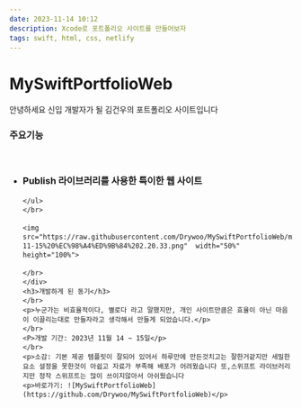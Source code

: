 ```yaml
---
date: 2023-11-14 10:12
description: Xcode로 포트폴리오 사이트를 만들어보자
tags: swift, html, css, netlify
---
```

# MySwiftPortfolioWeb

<div class="MySwiftPortfolioWeb">
<p>안녕하세요 신입 개발자가 될 김건우의 포트폴리오 사이트입니다</p>
<h3>주요기능</h3>
</br>
    <ul>
        <li>
            <h3>Publish 라이브러리를 사용한 특이한 웹 사이트</h2>
        </li>
        
    </ul>
    </br>
    
    <img src="https://raw.githubusercontent.com/Drywoo/MySwiftPortfolioWeb/main/img/%EC%8A%A4%ED%81%AC%EB%A6%B0%EC%83%B7%202023-11-15%20%EC%98%A4%ED%9B%84%202.20.33.png"  width="50%" height="100%">

    </br>
    </div>
    <h3>개발하게 된 동기</h3>
    </br>
    <p>누군가는 비효율적이다, 별로다 라고 말했지만, 개인 사이트만큼은 효율이 아닌 마음이 이끌리는대로 만들자라고 생각해서 만들게 되었습니다.</p>
    </br>
    <P>개발 기간: 2023년 11월 14 ~ 15일</p>
    </br>
    <p>소감: 기본 제공 템플릿이 잘되어 있어서 하루만에 만든것치고는 잘한거같지만 세밀한 요소 설정을 못한것이 아쉽고 자료가 부족해 배포가 어려웠습니다 또,스위프트 라이브러리지만 정작 스위프트는 많이 쓰이지않아서 아쉬웠습니다
    <p>바로가기: ![MySwiftPortfolioWeb](https://github.com/Drywoo/MySwiftPortfolioWeb)</p>
<style>
        @keyframes animation {
            
            0% {
                opacity: 0%;
            }
            100% {
                opacity: 100%;
            }
        }
        img {
            animation: animation 3s;
        }
</style>
</div>


